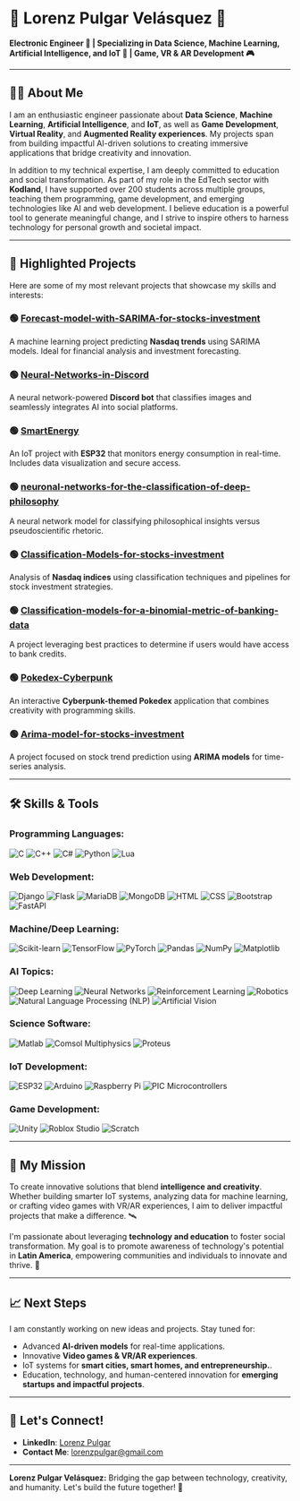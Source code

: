# 🌟 Lorenz Pulgar Velásquez 🌟

**Electronic Engineer 🔌 | Specializing in Data Science, Machine Learning, Artificial Intelligence, and IoT 🤖 | Game, VR & AR Development 🎮**

---

## 👨‍💻 About Me

I am an enthusiastic engineer passionate about **Data Science**, **Machine Learning**, **Artificial Intelligence**, and **IoT**, as well as **Game Development**, **Virtual Reality**, and **Augmented Reality experiences**. My projects span from building impactful AI-driven solutions to creating immersive applications that bridge creativity and innovation. 

In addition to my technical expertise, I am deeply committed to education and social transformation. As part of my role in the EdTech sector with **Kodland**, I have supported over 200 students across multiple groups, teaching them programming, game development, and emerging technologies like AI and web development. I believe education is a powerful tool to generate meaningful change, and I strive to inspire others to harness technology for personal growth and societal impact.

---

## 🚀 Highlighted Projects

Here are some of my most relevant projects that showcase my skills and interests:

### 🟢 [Forecast-model-with-SARIMA-for-stocks-investment](https://github.com/Lorenzpulgar/Forecast-model-with-SARIMA-for-stocks-investment)
A machine learning project predicting **Nasdaq trends** using SARIMA models. Ideal for financial analysis and investment forecasting.

### 🟢 [Neural-Networks-in-Discord](https://github.com/Lorenzpulgar/Neural-Networks-in-Discord)
A neural network-powered **Discord bot** that classifies images and seamlessly integrates AI into social platforms.

### 🟢 [SmartEnergy](https://github.com/Lorenzpulgar/SmartEnergy)
An IoT project with **ESP32** that monitors energy consumption in real-time. Includes data visualization and secure access.

### 🟢 [neuronal-networks-for-the-classification-of-deep-philosophy](https://github.com/Lorenzpulgar/neuronal-networks-for-the-classification-of-deep-philosophy)
A neural network model for classifying philosophical insights versus pseudoscientific rhetoric.

### 🟢 [Classification-Models-for-stocks-investment](https://github.com/Lorenzpulgar/Classification-Models-for-stocks-investment)
Analysis of **Nasdaq indices** using classification techniques and pipelines for stock investment strategies.

### 🟢 [Classification-models-for-a-binomial-metric-of-banking-data](https://github.com/Lorenzpulgar/Classification-models-for-a-binomial-metric-of-banking-data)
A project leveraging best practices to determine if users would have access to bank credits.

### 🟢 [Pokedex-Cyberpunk](https://github.com/Lorenzpulgar/Pokedex-Cyberpunk)
An interactive **Cyberpunk-themed Pokedex** application that combines creativity with programming skills.

### 🟢 [Arima-model-for-stocks-investment](https://github.com/Lorenzpulgar/Arima-model-for-stocks-investment)
A project focused on stock trend prediction using **ARIMA models** for time-series analysis.

---

## 🛠️ Skills & Tools

### Programming Languages:
![C](https://img.shields.io/badge/C-00599C?style=for-the-badge&logo=c&logoColor=white)
![C++](https://img.shields.io/badge/C++-00599C?style=for-the-badge&logo=cplusplus&logoColor=white)
![C#](https://img.shields.io/badge/C%23-239120?style=for-the-badge&logo=csharp&logoColor=white)
![Python](https://img.shields.io/badge/Python-3776AB?style=for-the-badge&logo=python&logoColor=white)
![Lua](https://img.shields.io/badge/Lua-2C2D72?style=for-the-badge&logo=lua&logoColor=white)

### Web Development:
![Django](https://img.shields.io/badge/Django-092E20?style=for-the-badge&logo=django&logoColor=white)
![Flask](https://img.shields.io/badge/Flask-000000?style=for-the-badge&logo=flask&logoColor=white)
![MariaDB](https://img.shields.io/badge/MariaDB-003545?style=for-the-badge&logo=mariadb&logoColor=white)
![MongoDB](https://img.shields.io/badge/MongoDB-47A248?style=for-the-badge&logo=mongodb&logoColor=white)
![HTML](https://img.shields.io/badge/HTML-E34F26?style=for-the-badge&logo=html5&logoColor=white)
![CSS](https://img.shields.io/badge/CSS-1572B6?style=for-the-badge&logo=css3&logoColor=white)
![Bootstrap](https://img.shields.io/badge/Bootstrap-7952B3?style=for-the-badge&logo=bootstrap&logoColor=white)
![FastAPI](https://img.shields.io/badge/FastAPI-009688?style=for-the-badge&logo=fastapi&logoColor=white)

### Machine/Deep Learning:
![Scikit-learn](https://img.shields.io/badge/Scikit--learn-F7931E?style=for-the-badge&logo=scikit-learn&logoColor=white)
![TensorFlow](https://img.shields.io/badge/TensorFlow-FF6F00?style=for-the-badge&logo=tensorflow&logoColor=white)
![PyTorch](https://img.shields.io/badge/PyTorch-EE4C2C?style=for-the-badge&logo=pytorch&logoColor=white)
![Pandas](https://img.shields.io/badge/Pandas-150458?style=for-the-badge&logo=pandas&logoColor=white)
![NumPy](https://img.shields.io/badge/NumPy-013243?style=for-the-badge&logo=numpy&logoColor=white)
![Matplotlib](https://img.shields.io/badge/Matplotlib-3776AB?style=for-the-badge&logo=python&logoColor=white)

### AI Topics:
![Deep Learning](https://img.shields.io/badge/Deep%20Learning-FF6F00?style=for-the-badge&logo=tensorflow&logoColor=white)
![Neural Networks](https://img.shields.io/badge/Neural%20Networks-FF6F00?style=for-the-badge&logo=keras&logoColor=white)
![Reinforcement Learning](https://img.shields.io/badge/Reinforcement%20Learning-5C2D91?style=for-the-badge&logo=python&logoColor=white)
![Robotics](https://img.shields.io/badge/Robotics-0078D7?style=for-the-badge&logo=raspberry-pi&logoColor=white)
![Natural Language Processing (NLP)](https://img.shields.io/badge/NLP-43853D?style=for-the-badge&logo=numpy&logoColor=white)
![Artificial Vision](https://img.shields.io/badge/Artificial%20Vision-1C1E24?style=for-the-badge&logo=opencv&logoColor=white)

### Science Software:
![Matlab](https://img.shields.io/badge/Matlab-0076A8?style=for-the-badge&logo=mathworks&logoColor=white)
![Comsol Multiphysics](https://img.shields.io/badge/Comsol-Multiphysics-FF6600?style=for-the-badge&logo=comsol&logoColor=white)
![Proteus](https://img.shields.io/badge/Proteus-3776AB?style=for-the-badge&logo=proteus&logoColor=white)

### IoT Development:
![ESP32](https://img.shields.io/badge/ESP32-0078D7?style=for-the-badge&logo=esp32&logoColor=white)
![Arduino](https://img.shields.io/badge/Arduino-00979D?style=for-the-badge&logo=arduino&logoColor=white)
![Raspberry Pi](https://img.shields.io/badge/Raspberry-Pi-A22846?style=for-the-badge&logo=raspberry-pi&logoColor=white)
![PIC Microcontrollers](https://img.shields.io/badge/PIC-Microcontroller-3776AB?style=for-the-badge&logo=embedded&logoColor=white)

### Game Development:
![Unity](https://img.shields.io/badge/Unity-000000?style=for-the-badge&logo=unity&logoColor=white)
![Roblox Studio](https://img.shields.io/badge/Roblox-Studio-D8DEE9?style=for-the-badge&logo=roblox&logoColor=black)
![Scratch](https://img.shields.io/badge/Scratch-4D97FF?style=for-the-badge&logo=scratch&logoColor=white)

---

## 🎯 My Mission

To create innovative solutions that blend **intelligence and creativity**. Whether building smarter IoT systems, analyzing data for machine learning, or crafting video games with VR/AR experiences, I aim to deliver impactful projects that make a difference. 🛰️ 

I'm passionate about leveraging **technology and education** to foster social transformation. My goal is to promote awareness of technology's potential in **Latin America**, empowering communities and individuals to innovate and thrive. 🙏

---

## 📈 Next Steps

I am constantly working on new ideas and projects. Stay tuned for:
- Advanced **AI-driven models** for real-time applications.
- Innovative **Video games & VR/AR experiences**.
- IoT systems for **smart cities, smart homes, and entrepreneurship.**.
- Education, technology, and human-centered innovation for **emerging startups and impactful projects**.

---

## 🤝 Let's Connect!

- **LinkedIn**: [Lorenz Pulgar](https://www.linkedin.com/in/lorenzpulgar/)
- **Contact Me**: lorenzpulgar@gmail.com

---

**Lorenz Pulgar Velásquez:** Bridging the gap between technology, creativity, and humanity. Let's build the future together! 🌟
